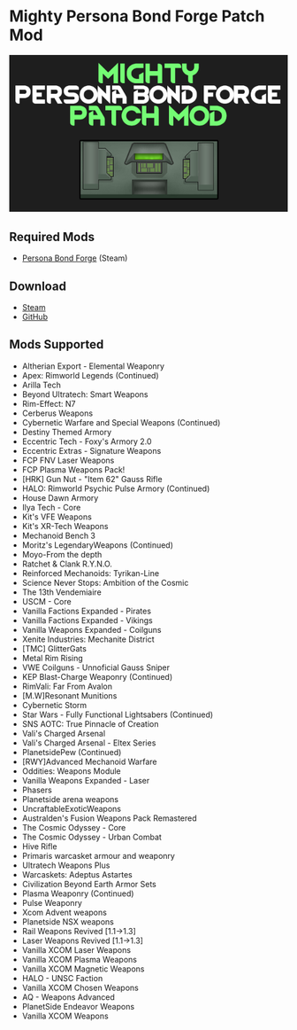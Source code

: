 # Mighty Persona Bond Forge Patch Mod

![](https://github.com/Daria40K/Mighty-Persona-Bond-Forge-Patch-Mod/blob/main/About/preview.png)

## Required Mods
- [Persona Bond Forge](https://steamcommunity.com/workshop/filedetails/?id=2178003816) (Steam)

## Download
- [Steam](https://steamcommunity.com/sharedfiles/filedetails/?id=2802598983)
- [GitHub](https://github.com/Daria40K/Mighty-Persona-Bond-Forge-Patch-Mod/releases)

## Mods Supported
- Altherian Export - Elemental Weaponry
- Apex: Rimworld Legends (Continued)
- Arilla Tech
- Beyond Ultratech: Smart Weapons
- Rim-Effect: N7
- Cerberus Weapons
- Cybernetic Warfare and Special Weapons (Continued)
- Destiny Themed Armory
- Eccentric Tech - Foxy's Armory 2.0
- Eccentric Extras - Signature Weapons
- FCP FNV Laser Weapons
- FCP Plasma Weapons Pack!
- [HRK] Gun Nut - "Item 62" Gauss Rifle
- HALO: Rimworld Psychic Pulse Armory (Continued)
- House Dawn Armory
- Ilya Tech - Core
- Kit's VFE Weapons
- Kit's XR-Tech Weapons
- Mechanoid Bench 3
- Moritz's LegendaryWeapons (Continued)
- Moyo-From the depth
- Ratchet & Clank R.Y.N.O.
- Reinforced Mechanoids: Tyrikan-Line
- Science Never Stops: Ambition of the Cosmic
- The 13th Vendemiaire
- USCM - Core
- Vanilla Factions Expanded - Pirates
- Vanilla Factions Expanded - Vikings
- Vanilla Weapons Expanded - Coilguns
- Xenite Industries: Mechanite District
- [TMC] GlitterGats
- Metal Rim Rising
- VWE Coilguns - Unnoficial Gauss Sniper
- KEP Blast-Charge Weaponry (Continued)
- RimVali: Far From Avalon
- [M.W]Resonant Munitions
- Cybernetic Storm
- Star Wars - Fully Functional Lightsabers (Continued)
- SNS AOTC: True Pinnacle of Creation
- Vali's Charged Arsenal
- Vali's Charged Arsenal - Eltex Series
- PlanetsidePew (Continued)
- [RWY]Advanced Mechanoid Warfare
- Oddities: Weapons Module
- Vanilla Weapons Expanded - Laser
- Phasers
- Planetside arena weapons
- UncraftableExoticWeapons
- Australden's Fusion Weapons Pack Remastered
- The Cosmic Odyssey - Core
- The Cosmic Odyssey - Urban Combat
- Hive Rifle
- Primaris warcasket armour and weaponry
- Ultratech Weapons Plus
- Warcaskets: Adeptus Astartes
- Civilization Beyond Earth Armor Sets
- Plasma Weaponry (Continued)
- Pulse Weaponry
- Xcom Advent weapons
- Planetside NSX weapons
- Rail Weapons Revived [1.1->1.3]
- Laser Weapons Revived [1.1->1.3]
- Vanilla XCOM Laser Weapons
- Vanilla XCOM Plasma Weapons
- Vanilla XCOM Magnetic Weapons
- HALO - UNSC Faction
- Vanilla XCOM Chosen Weapons
- AQ - Weapons Advanced
- PlanetSide Endeavor Weapons
- Vanilla XCOM Weapons